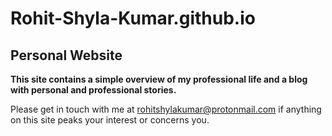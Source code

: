 # Rohit-Shyla-Kumar.github.io

## Personal Website

<b> This site contains a simple overview of my professional life and a blog with personal and professional stories. </b>

Please get in touch with me at rohitshylakumar@protonmail.com if anything on this site peaks your interest or concerns you.
